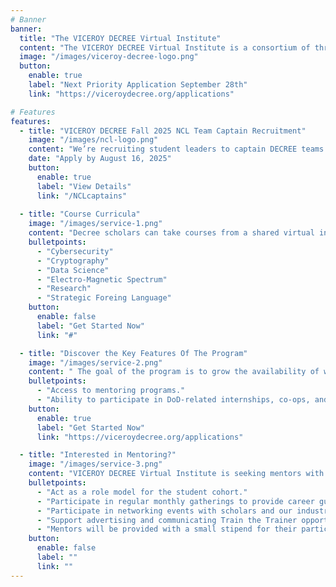 ```yaml
---
# Banner
banner:
  title: "The VICEROY DECREE Virtual Institute"
  content: "The VICEROY DECREE Virtual Institute is a consortium of three universities to provide a shared curriculum across various academic domains to transform the public and private sector."
  image: "/images/viceroy-decree-logo.png"
  button:
    enable: true
    label: "Next Priority Application September 28th"
    link: "https://viceroydecree.org/applications"

# Features
features:
  - title: "VICEROY DECREE Fall 2025 NCL Team Captain Recruitment"
    image: "/images/ncl-logo.png"
    content: "We’re recruiting student leaders to captain DECREE teams in the Fall 2025 National Cyber League. Gain cybersecurity leadership experience and free access to platforms like Hack The Box or TryHackMe!"
    date: "Apply by August 16, 2025"
    button:
      enable: true
      label: "View Details"
      link: "/NCLcaptains"
 
  - title: "Course Curricula"
    image: "/images/service-1.png"
    content: "Decree scholars can take courses from a shared virtual institute curriculum, depending on their background to complement their skills and knowledge, across the following academic disciplines:"
    bulletpoints:
      - "Cybersecurity"
      - "Cryptography"
      - "Data Science"
      - "Electro-Magnetic Spectrum"
      - "Research"
      - "Strategic Foreing Language"
    button:
      enable: false
      label: "Get Started Now"
      link: "#"

  - title: "Discover the Key Features Of The Program"
    image: "/images/service-2.png"
    content: " The goal of the program is to grow the availability of well-qualified and trained students with essential knowledge, skills, and abilities required to plan, synchronize, and lead DoD-related cyber and EMS operations. Some of the key features are:"
    bulletpoints:
      - "Access to mentoring programs."
      - "Ability to participate in DoD-related internships, co-ops, and post-graduation employment opportunities."
    button:
      enable: true
      label: "Get Started Now"
      link: "https://viceroydecree.org/applications"

  - title: "Interested in Mentoring?"
    image: "/images/service-3.png"
    content: "VICEROY DECREE Virtual Institute is seeking mentors with backgrounds in Cybersecurity, Electromagnetic Spectrum, Cryptography, and/or Data Science."
    bulletpoints:
      - "Act as a role model for the student cohort."
      - "Participate in regular monthly gatherings to provide career guidance in DoD and DIB careers."
      - "Participate in networking events with scholars and our industry partners and in DECREE informational sessions with high school students."
      - "Support advertising and communicating Train the Trainer opportunities to community colleges."
      - "Mentors will be provided with a small stipend for their participation and efforts."
    button:
      enable: false
      label: ""
      link: ""
---
```


